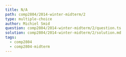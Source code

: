 ```yaml
---
title: N/A
path: comp2804/2014-winter-midterm/2
type: multiple-choice
author: Michiel Smid
question: comp2804/2014-winter-midterm/2/question.ts
solution: comp2804/2014-winter-midterm/2/solution.md
tags:
  - comp2804
  - comp2804-midterm
---
```


